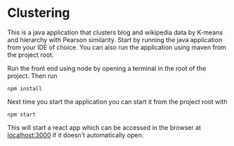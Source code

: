 # Clustering
This is a java application that clusters blog and wikipedia data by K-means and hierarchy with Pearson similarity.
Start by running the java application from your IDE of choice. You can also run the application using maven from the project root.

Run the front end using node by opening a terminal in the root of the project. Then run
```shell
npm install
```

Next time you start the application you can start it from the project root with
```shell
npm start
```
This will start a react app which can be accessed in the browser at [localhost:3000](http://localhost:3000) if it doesn't automatically open.
